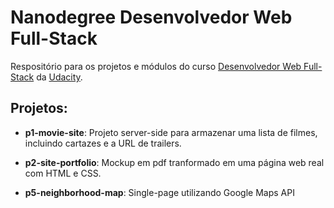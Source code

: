# Nanodegree Desenvolvedor Web Full-Stack

Respositório para os projetos e módulos do curso [Desenvolvedor Web Full-Stack](https://br.udacity.com/course/full-stack-web-developer-nanodegree--nd004) da [Udacity](https://br.udacity.com/).

## Projetos:

- **p1-movie-site**: Projeto server-side para armazenar uma lista de filmes, incluindo cartazes e a URL de trailers.

- **p2-site-portfolio**: Mockup em pdf tranformado em uma página web real com HTML e CSS.

- **p5-neighborhood-map**: Single-page utilizando Google Maps API 
